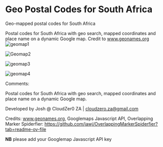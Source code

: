 # Geo Postal Codes for South Africa
 Geo-mapped postal codes for South Africa

 Postal codes for South Africa with geo search, mapped coordinates and place name on a dynamic Google map. Credit to www.geonames.org
![geomap1](https://github.com/user-attachments/assets/9e9d1c80-cb02-4be8-8af5-308f2f58c09c)

![Geomap2](https://github.com/user-attachments/assets/cdaee233-93f3-42d1-9ee8-a7d681511694)

![geomap3](https://github.com/user-attachments/assets/8f40b0c5-82df-41c0-959d-32a57ba5a54f)

![geomap4](https://github.com/user-attachments/assets/66ccaae1-3363-4d47-a631-07a863db8e61)

Comments:

Postal codes for South Africa with geo search, mapped coordinates and place name on a dynamic Google map.

Developed by Josh @ CloudZer0 ZA | cloudzero.za@gmail.com

Credits: www.geonames.org, 
         Googlemaps Javascript API, 
         Overlapping Marker Spiderfier: https://github.com/jawj/OverlappingMarkerSpiderfier?tab=readme-ov-file 

**NB** please add your Googlemap Javascript API key
